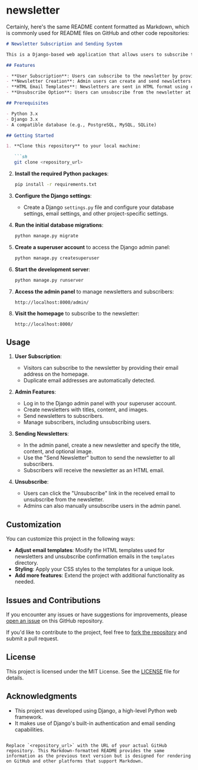 # newsletter

Certainly, here's the same README content formatted as Markdown, which is commonly used for README files on GitHub and other code repositories:

```markdown
# Newsletter Subscription and Sending System

This is a Django-based web application that allows users to subscribe to a newsletter and receive periodic updates. It also provides functionality for sending newsletters to subscribers.

## Features

- **User Subscription**: Users can subscribe to the newsletter by providing their email address.
- **Newsletter Creation**: Admin users can create and send newsletters to subscribers.
- **HTML Email Templates**: Newsletters are sent in HTML format using customizable templates.
- **Unsubscribe Option**: Users can unsubscribe from the newsletter at any time.

## Prerequisites

- Python 3.x
- Django 3.x
- A compatible database (e.g., PostgreSQL, MySQL, SQLite)

## Getting Started

1. **Clone this repository** to your local machine:

   ```sh
   git clone <repository_url>
   ```

2. **Install the required Python packages**:

   ```sh
   pip install -r requirements.txt
   ```

3. **Configure the Django settings**:

   - Create a Django `settings.py` file and configure your database settings, email settings, and other project-specific settings.

4. **Run the initial database migrations**:

   ```sh
   python manage.py migrate
   ```

5. **Create a superuser account** to access the Django admin panel:

   ```sh
   python manage.py createsuperuser
   ```

6. **Start the development server**:

   ```sh
   python manage.py runserver
   ```

7. **Access the admin panel** to manage newsletters and subscribers:

   ```
   http://localhost:8000/admin/
   ```

8. **Visit the homepage** to subscribe to the newsletter:

   ```
   http://localhost:8000/
   ```

## Usage

1. **User Subscription**:
   - Visitors can subscribe to the newsletter by providing their email address on the homepage.
   - Duplicate email addresses are automatically detected.

2. **Admin Features**:
   - Log in to the Django admin panel with your superuser account.
   - Create newsletters with titles, content, and images.
   - Send newsletters to subscribers.
   - Manage subscribers, including unsubscribing users.

3. **Sending Newsletters**:
   - In the admin panel, create a new newsletter and specify the title, content, and optional image.
   - Use the "Send Newsletter" button to send the newsletter to all subscribers.
   - Subscribers will receive the newsletter as an HTML email.

4. **Unsubscribe**:
   - Users can click the "Unsubscribe" link in the received email to unsubscribe from the newsletter.
   - Admins can also manually unsubscribe users in the admin panel.

## Customization

You can customize this project in the following ways:

- **Adjust email templates**: Modify the HTML templates used for newsletters and unsubscribe confirmation emails in the `templates` directory.
- **Styling**: Apply your CSS styles to the templates for a unique look.
- **Add more features**: Extend the project with additional functionality as needed.

## Issues and Contributions

If you encounter any issues or have suggestions for improvements, please [open an issue](https://github.com/your/repository/issues) on this GitHub repository.

If you'd like to contribute to the project, feel free to [fork the repository](https://github.com/your/repository/fork) and submit a pull request.

## License

This project is licensed under the MIT License. See the [LICENSE](LICENSE) file for details.

## Acknowledgments

- This project was developed using Django, a high-level Python web framework.
- It makes use of Django's built-in authentication and email sending capabilities.
```

Replace `<repository_url>` with the URL of your actual GitHub repository. This Markdown-formatted README provides the same information as the previous text version but is designed for rendering on GitHub and other platforms that support Markdown.
